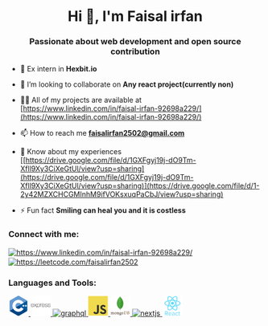 <h1 align="center">Hi 👋, I'm Faisal irfan</h1>
<h3 align="center">Passionate about web development and open source contribution</h3>

- 🔭 Ex intern in **Hexbit.io**

- 👯 I’m looking to collaborate on **Any react project(currently non)**

- 👨‍💻 All of my projects are available at [https://www.linkedin.com/in/faisal-irfan-92698a229/](https://www.linkedin.com/in/faisal-irfan-92698a229/)

- 📫 How to reach me **faisalirfan2502@gmail.com**

- 📄 Know about my experiences [[https://drive.google.com/file/d/1GXFgyj19j-dO9Tm-Xfll9Xy3CiXeGtUl/view?usp=sharing](https://drive.google.com/file/d/1GXFgyj19j-dO9Tm-Xfll9Xy3CiXeGtUl/view?usp=sharing)](https://drive.google.com/file/d/1-2y42MZXCHCGMInhM9ifVOKsxuqPaCbJ/view?usp=sharing)

- ⚡ Fun fact **Smiling can heal you and it is costless**

<h3 align="left">Connect with me:</h3>
<p align="left">
<a href="https://linkedin.com/in/https://www.linkedin.com/in/faisal-irfan-92698a229/" target="blank"><img align="center" src="https://raw.githubusercontent.com/rahuldkjain/github-profile-readme-generator/master/src/images/icons/Social/linked-in-alt.svg" alt="https://www.linkedin.com/in/faisal-irfan-92698a229/" height="30" width="40" /></a>
<a href="https://www.leetcode.com/https://leetcode.com/faisalirfan2502" target="blank"><img align="center" src="https://raw.githubusercontent.com/rahuldkjain/github-profile-readme-generator/master/src/images/icons/Social/leet-code.svg" alt="https://leetcode.com/faisalirfan2502" height="30" width="40" /></a>
</p>

<h3 align="left">Languages and Tools:</h3>
<p align="left"> <a href="https://www.w3schools.com/cpp/" target="_blank" rel="noreferrer"> <img src="https://raw.githubusercontent.com/devicons/devicon/master/icons/cplusplus/cplusplus-original.svg" alt="cplusplus" width="40" height="40"/> </a> <a href="https://expressjs.com" target="_blank" rel="noreferrer"> <img src="https://raw.githubusercontent.com/devicons/devicon/master/icons/express/express-original-wordmark.svg" alt="express" width="40" height="40"/> </a> <a href="https://graphql.org" target="_blank" rel="noreferrer"> <img src="https://www.vectorlogo.zone/logos/graphql/graphql-icon.svg" alt="graphql" width="40" height="40"/> </a> <a href="https://developer.mozilla.org/en-US/docs/Web/JavaScript" target="_blank" rel="noreferrer"> <img src="https://raw.githubusercontent.com/devicons/devicon/master/icons/javascript/javascript-original.svg" alt="javascript" width="40" height="40"/> </a> <a href="https://www.mongodb.com/" target="_blank" rel="noreferrer"> <img src="https://raw.githubusercontent.com/devicons/devicon/master/icons/mongodb/mongodb-original-wordmark.svg" alt="mongodb" width="40" height="40"/> </a> <a href="https://nextjs.org/" target="_blank" rel="noreferrer"> <img src="https://cdn.worldvectorlogo.com/logos/nextjs-2.svg" alt="nextjs" width="40" height="40"/> </a> <a href="https://reactjs.org/" target="_blank" rel="noreferrer"> <img src="https://raw.githubusercontent.com/devicons/devicon/master/icons/react/react-original-wordmark.svg" alt="react" width="40" height="40"/> </a> </p>
